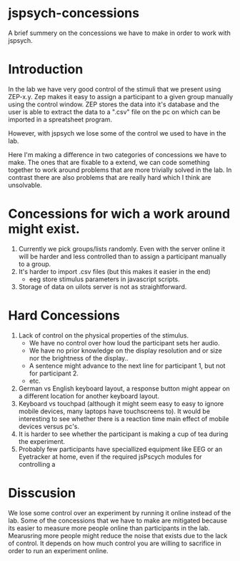 # jspsych-concessions
A brief summery on the concessions we have to make in order to work with jspsych.

# Introduction
In the lab we have very good control of the stimuli that we present using ZEP-x.y.
Zep makes it easy to assign a participant to a given group manually using the
control window. ZEP stores the data into it's database and the user is able
to extract the data to a ".csv" file on the pc on which can be imported in a
spreatsheet program.

However, with jspsych we lose some of the control we used to have in the lab.

Here I'm making a difference in two categories of concessions we have to make.
The ones that are fixable to a extend, we can code something together to work
around problems that are more trivially solved in the lab. In contrast there
are also problems that are really hard which I think are unsolvable.

# Concessions for wich a work around might exist.
1. Currently we pick groups/lists randomly. Even with the server online it will
   be harder and less controlled than to assign a participant manually to
   a group.
2. It's harder to import .csv files (but this makes it easier in the end)
    - eeg store stimulus parameters in javascript scripts.
3. Storage of data on uilots server is not as straightforward.

# Hard Concessions
1. Lack of control on the physical properties of the stimulus.
    - We have no control over how loud the participant sets her audio.
    - We have no prior knowledge on the display resolution and or size nor
      the brightness of the display..
    - A sentence might advance to the next line for participant 1, but not
      for participant 2.
    - etc.
2. German vs English keyboard layout, a response button might appear on a
   different location for another keyboard layout.
3. Keyboard vs touchpad (although it might seem easy to easy to ignore
   mobile devices, many laptops have touchscreens to).
   It would be interesting to see whether there is a reaction time main
   effect of mobile devices versus pc's.
4. It is harder to see whether the participant is making a cup of tea during
   the experiment.
5. Probably few participants have speciallized equipment like EEG or 
   an Eyetracker at home, even if the required jsPscych modules for
   controlling a 

# Disscusion
We lose some control over an experiment by running it online instead of the
lab. Some of the concessions that we have to make are mitigated because its easier
to measure more people online than participants in the lab. Mearusring more
people might reduce the noise that exists due to the lack of control.
It depends on how much control you are willing to sacrifice in order to
run an experiment online.
